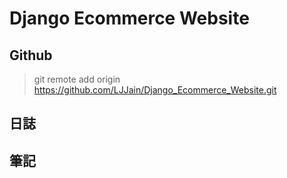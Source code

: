 # Django Ecommerce Website

## Github

> git remote add origin https://github.com/LJJain/Django_Ecommerce_Website.git

## 日誌

## 筆記
